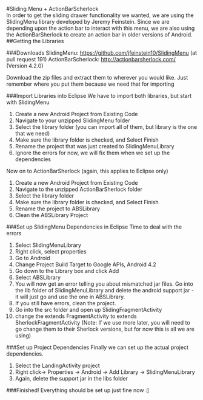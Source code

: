 #Sliding Menu + ActionBarScherlock
<br/>
In order to get the sliding drawer functionality we wanted, we are using the SlidingMenu library developed by Jeremy Feinstein. Since we are depending upon the action bar to interact with this menu, we are also using the ActionBarSherlock to create an action bar in older versions of Android.
<br/>
##Getting the Libraries

###Downloads
SlidingMenu: https://github.com/jfeinstein10/SlidingMenu (at pull request 191)
ActionBarScherlock: http://actionbarsherlock.com/ (Version 4.2.0)

Download the zip files and extract them to wherever you would like. Just remember where you put them because we need that for importing

###Import Libraries into Eclipse
We have to import both libraries, but start with SlidingMenu

1. Create a new Android Project from Existing Code
2. Navigate to your unzipped SlidingMenu folder
3. Select the library folder (you can import all of them, but library is the one that we need)
4. Make sure the library folder is checked, and Select Finish
5. Rename the project that was just created to SlidingMenuLibrary
6. Ignore the errors for now, we will fix them when we set up the dependencies

Now on to ActionBarSherlock (again, this applies to Eclipse only)

1. Create a new Android Project from Existing Code
2. Navigate to the unzipped ActionBarSherlock folder
3. Select the library folder
4. Make sure the library folder is checked, and Select Finish
5. Rename the project to ABSLibrary
6. Clean the ABSLibrary Project


###Set up SlidingMenu Dependencies in Eclipse
Time to deal with the errors

1. Select SlidingMenuLibrary
2. Right click, select properties
3. Go to Android
4. Change Project Build Target to Google APIs, Android 4.2
5. Go down to the Library box and click Add
6. Select ABSLibrary
7. You will now get an error telling you about mismatched jar files. Go into the lib folder of SlidingMenuLibrary and delete the android support jar -  it will just go and use the one in ABSLibrary.
8. If you still have errors, clean the project.
9. Go into the src folder and open up SlidingFragmentActivity
10. change the extends FragmentActivity to extends SherlockFragmentActivity (Note: If we use more later, you will need to go change them to their Sherlock versions, but for now this is all we are using)


###Set up Project Dependencies
Finally we can set up the actual project dependencies.

1. Select the LandingActivity project
2. Right click-> Properties -> Android -> Add Library -> SlidingMenuLibrary
3. Again, delete the support jar in the libs folder

###Finished!
Everything should be set up just fine now :]
